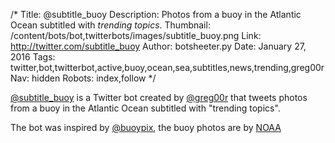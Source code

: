 /*
Title: @subtitle_buoy
Description: Photos from a buoy in the Atlantic Ocean subtitled with *trending topics*. 
Thumbnail: /content/bots/bot,twitterbots/images/subtitle_buoy.png
Link: http://twitter.com/subtitle_buoy
Author: botsheeter.py
Date: January 27, 2016
Tags: twitter,bot,twitterbot,active,buoy,ocean,sea,subtitles,news,trending,greg00r
Nav: hidden
Robots: index,follow
*/

[@subtitle_buoy](https://twitter.com/subtitle_buoy) is a Twitter bot created by [@greg00r](https://twitter.com/greg00r) that tweets photos from a buoy in the Atlantic Ocean subtitled with "trending topics".

The bot was inspired by [@buoypix](/bots/bot,twitterbots/buoypix), the buoy photos are by [NOAA](https://twitter.com/NOAA)
